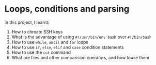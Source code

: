 # Loops, conditions and parsing

In this project, I learnt:

1. How to chreate SSH keys
2. What is the advantage of using `#!/usr/bin/env bash` over `#!/bin/bash`
3. How to use `while`, `until` and `for` loops
4. How to use `if`, `else`, `elif` and `case` condition statements
5. How to use the `cut` command
6. What are files and other comparision operators, and how touse them
